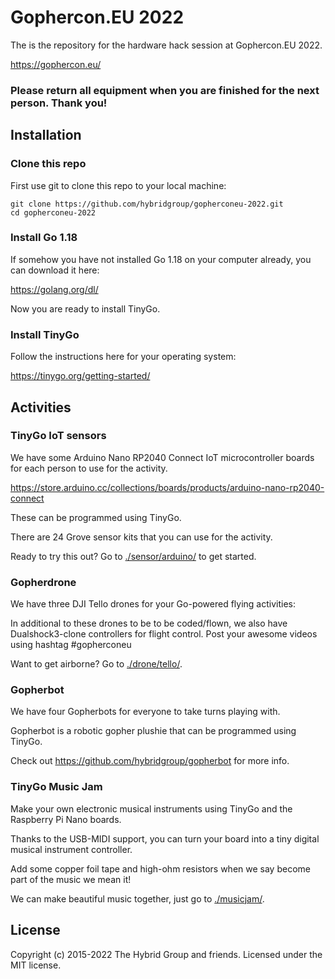 # Gophercon.EU 2022

The is the repository for the hardware hack session at Gophercon.EU 2022.

https://gophercon.eu/

### Please return all equipment when you are finished for the next person. Thank you!

## Installation

### Clone this repo

First use git to clone this repo to your local machine:

```
git clone https://github.com/hybridgroup/gopherconeu-2022.git
cd gopherconeu-2022
```

### Install Go 1.18

If somehow you have not installed Go 1.18 on your computer already, you can download it here:

https://golang.org/dl/

Now you are ready to install TinyGo.

### Install TinyGo

Follow the instructions here for your operating system:

https://tinygo.org/getting-started/


## Activities

### TinyGo IoT sensors

We have some Arduino Nano RP2040 Connect IoT microcontroller boards for each person to use for the activity.

https://store.arduino.cc/collections/boards/products/arduino-nano-rp2040-connect

These can be programmed using TinyGo.

There are 24 Grove sensor kits that you can use for the activity.

Ready to try this out? Go to [./sensor/arduino/](./sensor/arduino/) to get started.

### Gopherdrone

We have three DJI Tello drones for your Go-powered flying activities:

In additional to these drones to be to be coded/flown, we also have Dualshock3-clone controllers for flight control. Post your awesome videos using hashtag #gopherconeu

Want to get airborne? Go to [./drone/tello/](./drone/tello/).

### Gopherbot

We have four Gopherbots for everyone to take turns playing with.

Gopherbot is a robotic gopher plushie that can be programmed using TinyGo.

Check out https://github.com/hybridgroup/gopherbot for more info.

### TinyGo Music Jam

Make your own electronic musical instruments using TinyGo and the Raspberry Pi Nano boards.

Thanks to the USB-MIDI support, you can turn your board into a tiny digital musical instrument controller.

Add some copper foil tape and high-ohm resistors when we say become part of the music we mean it!

We can make beautiful music together, just go to [./musicjam/](./musicjam/).

## License

Copyright (c) 2015-2022 The Hybrid Group and friends. Licensed under the MIT license.
